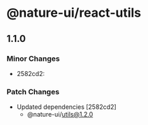 # @nature-ui/react-utils

## 1.1.0
### Minor Changes

- 2582cd2: 

### Patch Changes

- Updated dependencies [2582cd2]
  - @nature-ui/utils@1.2.0
